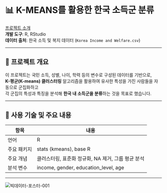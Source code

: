 # 📊 K-MEANS를 활용한 한국 소득군 분류
[프로젝트 소개](https://www.miricanvas.com/v/14pn8tc) <br />
**개발 도구**: R, RStudio  
**데이터 출처**: 한국 소득 및 복지 데이터 (`Korea Income and Welfare.csv`)

---

## 📌 프로젝트 개요

이 프로젝트는 국민 소득, 성별, 나이, 학력 등의 변수로 구성된 데이터를 기반으로,  
**K-평균(K-means) 클러스터링** 알고리즘을 활용하여 유사한 특성을 가진 사람들을 자동으로 군집화하고  
각 군집의 특성과 특징을 분석해 **한국 내 소득군을 분류**하는 것을 목표로 했습니다.

---

## 🔧 사용 기술 및 주요 내용

| 항목 | 내용 |
|------|------|
| 언어 | R |
| 주요 패키지 | stats (kmeans), base R |
| 주요 개념 | 클러스터링, 표준화 정규화, NA 제거, 그룹 평균 분석 |
| 분석 변수 | income, gender, education_level, age |

---
![빅데이터-포스터-001](https://github.com/user-attachments/assets/c0d3a30b-65d8-4147-9ab0-069ce6d5eca6)
